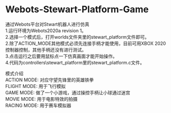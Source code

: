 # Webots-Stewart-Platform-Game  
通过Webots平台对Stwart机器人进行仿真  
1.运行环境为Webots2020a revision 1。  
2.选择一个模式后，打开worlds文件夹里的stewart_platform文件即可。  
2.除了ACTION_MODE其他模式必须先连接手柄才能使用，目前可用XBOX 2020控制器控制，其他手柄还没有进行测试。  
3.点击运行之后要用鼠标点一下仿真画面才能开始操作。  
4.代码为controllers\stewart_platform里的stewart_platform.c文件。   

模式介绍  
ACTION MODE: 对应守望先锋里的英雄铁拳  
FLIGHT MODE: 用于飞行模拟  
GAME MODE: 做了一个小游戏，通过操控手柄让小球通过迷宫  
MOVIE MODE: 用于电影特效的拍摄  
RACING MODE: 用于赛车模拟器
